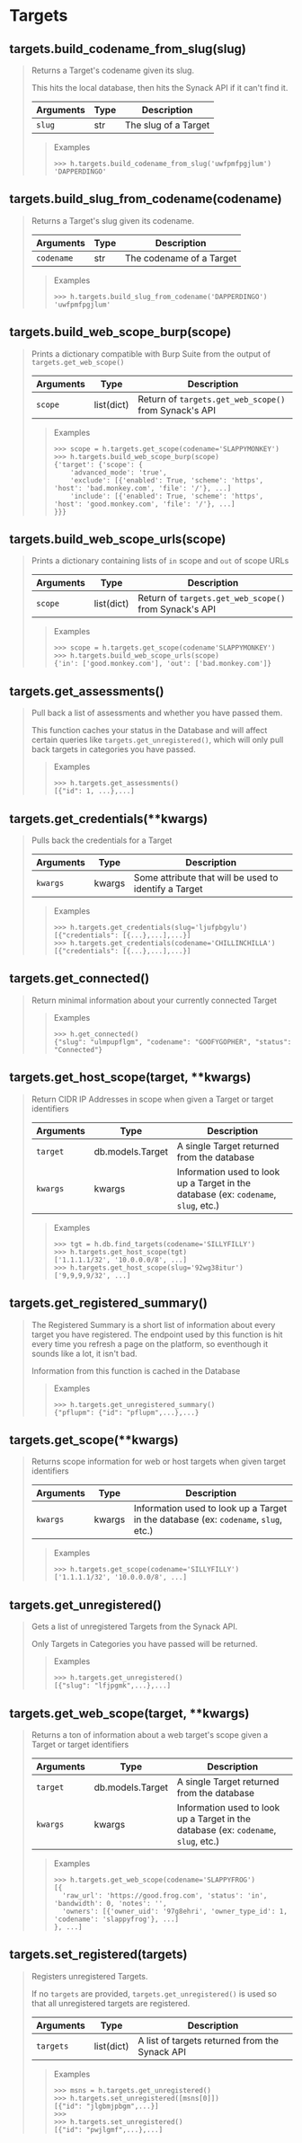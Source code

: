 # Targets

## targets.build_codename_from_slug(slug)

> Returns a Target's codename given its slug.
>
> This hits the local database, then hits the Synack API if it can't find it.
>
> | Arguments | Type | Description
> | --- | --- | ---
> | `slug` | str | The slug of a Target
>
>> Examples
>> ```python3
>> >>> h.targets.build_codename_from_slug('uwfpmfpgjlum')
>> 'DAPPERDINGO'
>> ```

## targets.build_slug_from_codename(codename)

> Returns a Target's slug given its codename.
>
> | Arguments | Type | Description
> | --- | --- | ---
> | `codename` | str | The codename of a Target
>
>> Examples
>> ```python3
>> >>> h.targets.build_slug_from_codename('DAPPERDINGO')
>> 'uwfpmfpgjlum'
>> ```

## targets.build_web_scope_burp(scope)

> Prints a dictionary compatible with Burp Suite from the output of `targets.get_web_scope()`
>
> | Arguments | Type | Description
> | --- | --- | ---
> | `scope` | list(dict) | Return of `targets.get_web_scope()` from Synack's API
>
>> Examples
>> ```python3
>> >>> scope = h.targets.get_scope(codename='SLAPPYMONKEY')
>> >>> h.targets.build_web_scope_burp(scope)
>> {'target': {'scope': {
>>     'advanced_mode': 'true',
>>     'exclude': [{'enabled': True, 'scheme': 'https', 'host': 'bad.monkey.com', 'file': '/'}, ...]
>>     'include': [{'enabled': True, 'scheme': 'https', 'host': 'good.monkey.com', 'file': '/'}, ...]
>> }}}
>> ```

## targets.build_web_scope_urls(scope)

> Prints a dictionary containing lists of `in` scope and `out` of scope URLs
>
> | Arguments | Type | Description
> | --- | --- | ---
> | `scope` | list(dict) | Return of `targets.get_web_scope()` from Synack's API
>
>> Examples
>> ```python3
>> >>> scope = h.targets.get_scope(codename'SLAPPYMONKEY')
>> >>> h.targets.build_web_scope_urls(scope)
>> {'in': ['good.monkey.com'], 'out': ['bad.monkey.com']}
>> ```

## targets.get_assessments()

> Pull back a list of assessments and whether you have passed them.
>
> This function caches your status in the Database and will affect certain queries like `targets.get_unregistered()`, which will only pull back targets in categories you have passed.
>
>> Examples
>> ```python3
>> >>> h.targets.get_assessments()
>> [{"id": 1, ...},...]
>> ```

## targets.get_credentials(**kwargs)

> Pulls back the credentials for a Target
>
> | Arguments | Type | Description
> | --- | --- | ---
> | `kwargs` | kwargs | Some attribute that will be used to identify a Target
>
>> Examples
>> ```python3
>> >>> h.targets.get_credentials(slug='ljufpbgylu')
>> [{"credentials": [{...},...],...}]
>> >>> h.targets.get_credentials(codename='CHILLINCHILLA')
>> [{"credentials": [{...},...],...}]
>> ```

## targets.get_connected()

> Return minimal information about your currently connected Target
>
>> Examples
>> ```python3
>> >>> h.get_connected()
>> {"slug": "ulmpupflgm", "codename": "GOOFYGOPHER", "status": "Connected"}
>> ```

## targets.get_host_scope(target, **kwargs)

> Return CIDR IP Addresses in scope when given a Target or target identifiers
>
> | Arguments | Type | Description
> | --- | --- | ---
> | `target` | db.models.Target | A single Target returned from the database
> | `kwargs` | kwargs | Information used to look up a Target in the database (ex: `codename`, `slug`, etc.)
>
>> Examples
>> ```python3
>> >>> tgt = h.db.find_targets(codename='SILLYFILLY')
>> >>> h.targets.get_host_scope(tgt)
>> ['1.1.1.1/32', '10.0.0.0/8', ...]
>> >>> h.targets.get_host_scope(slug='92wg38itur')
>> ['9,9,9,9/32', ...]
>> ```

## targets.get_registered_summary()

> The Registered Summary is a short list of information about every target you have registered.
> The endpoint used by this function is hit every time you refresh a page on the platform, so
> eventhough it sounds like a lot, it isn't bad.
>
> Information from this function is cached in the Database
>
>> Examples
>> ```python3
>> >>> h.targets.get_unregistered_summary()
>> {"pflupm": {"id": "pflupm",...},...}
>> ```

## targets.get_scope(**kwargs)

> Returns scope information for web or host targets when given target identifiers
>
> | Arguments | Type | Description
> | --- | --- | ---
> | `kwargs` | kwargs | Information used to look up a Target in the database (ex: `codename`, `slug`, etc.)
>
>> Examples
>> ```python3
>> >>> h.targets.get_scope(codename='SILLYFILLY')
>> ['1.1.1.1/32', '10.0.0.0/8', ...]
>> ```

## targets.get_unregistered()

> Gets a list of unregistered Targets from the Synack API.
>
> Only Targets in Categories you have passed will be returned.
>
>> Examples
>> ```python3
>> >>> h.targets.get_unregistered()
>> [{"slug": "lfjpgmk",...},...]
>> ```

## targets.get_web_scope(target, **kwargs)

> Returns a ton of information about a web target's scope given a Target or target identifiers
>
> | Arguments | Type | Description
> | --- | --- | ---
> | `target` | db.models.Target | A single Target returned from the database
> | `kwargs` | kwargs | Information used to look up a Target in the database (ex: `codename`, `slug`, etc.)
>
>> Examples
>> ```python3
>> >>> h.targets.get_web_scope(codename='SLAPPYFROG')
>> [{
>>   'raw_url': 'https://good.frog.com', 'status': 'in', 'bandwidth': 0, 'notes': '',
>>   'owners': [{'owner_uid': '97g8ehri', 'owner_type_id': 1, 'codename': 'slappyfrog'}, ...]
>> }, ...]

## targets.set_registered(targets)

> Registers unregistered Targets.
>
> If no `targets` are provided, `targets.get_unregistered()` is used so that all unregistered targets are registered.
>
> | Arguments | Type | Description
> | --- | --- | ---
> | `targets` | list(dict) | A list of targets returned from the Synack API
>
>> Examples
>> ```python3
>> >>> msns = h.targets.get_unregistered()
>> >>> h.targets.set_unregistered([msns[0]])
>> [{"id": "jlgbmjpbgm",...}]
>> >>>
>> >>> h.targets.set_unregistered()
>> [{"id": "pwjlgmf",...},...]
>> ```
